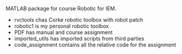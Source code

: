 MATLAB package for course Robotic for IEM.
- rvctools chas Corke robotic toolbox with robot patch
- robotic1 is my personal robotic toolbox 
- PDF has manual and course assignment
- imported_utils has imported scripts from third parties
- code_assignment contains all the relative code for the assignment

